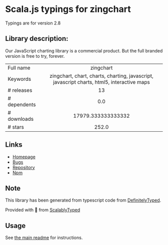 
# Scala.js typings for zingchart

Typings are for version 2.8

## Library description:
Our JavaScript charting library is a commercial product. But the full branded version is free to try, forever.

|                    |                 |
| ------------------ | :-------------: |
| Full name          | zingchart |
| Keywords           | zingchart, chart, charts, charting, javascript, javascript charts, html5, interactive maps |
| # releases         | 13 |
| # dependents       | 0.0 |
| # downloads        | 17979.333333333332 |
| # stars            | 252.0 |

## Links
- [Homepage](https://www.zingchart.com)
- [Bugs](https://github.com/zingchart/ZingChart/issues)
- [Repository](https://github.com/zingchart/ZingChart)
- [Npm](https://www.npmjs.com/package/zingchart)
    


## Note
This library has been generated from typescript code from [DefinitelyTyped](https://definitelytyped.org).

Provided with :purple_heart: from [ScalablyTyped](https://github.com/oyvindberg/ScalablyTyped)

## Usage
See [the main readme](../../readme.md) for instructions.


